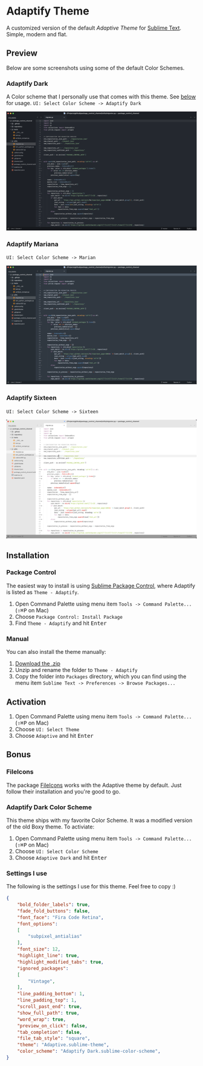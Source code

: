 # Adaptify Theme
A customized version of the default _*Adaptive Theme*_ for [Sublime Text](https://www.sublimetext.com). Simple, modern and flat.

## Preview
Below are some screenshots using some of the default Color Schemes.

### Adaptify Dark
A Color scheme that I personally use that comes with this theme. See [below](#Adaptify-dark-color-scheme) for usage.
`UI: Select Color Scheme -> Adaptify Dark`

![Adaptify Dark](screenshots/adaptify-dark.png)

### Adaptify Mariana
`UI: Select Color Scheme -> Marian`

![Adaptify Dark](screenshots/adaptify-mariana.png)

### Adaptify Sixteen
`UI: Select Color Scheme -> Sixteen`

![Adaptify Dark](screenshots/adaptify-sixteen.png)

## Installation

### Package Control
The easiest way to install is using [Sublime Package Control](https://sublime.wbond.net), where Adaptify is listed as `Theme - Adaptify`.

1. Open Command Palette using menu item `Tools -> Command Palette...` (<kbd>⇧</kbd><kbd>⌘</kbd><kbd>P</kbd> on Mac)
2. Choose `Package Control: Install Package`
3. Find `Theme - Adaptify` and hit <kbd>Enter</kbd>

### Manual
You can also install the theme manually:

1. [Download the .zip](https://github.com/lodev09/Adaptify/archive/refs/heads/master.zip)
2. Unzip and rename the folder to `Theme - Adaptify`
3. Copy the folder into `Packages` directory, which you can find using the menu item `Sublime Text -> Preferences -> Browse Packages...`

## Activation
1. Open Command Palette using menu item `Tools -> Command Palette...` (<kbd>⇧</kbd><kbd>⌘</kbd><kbd>P</kbd> on Mac)
2. Choose `UI: Select Theme`
3. Choose `Adaptive` and hit <kbd>Enter</kbd>

## Bonus

### FileIcons
The package [FileIcons](https://packagecontrol.io/packages/FileIcons) works with the Adaptive theme by default. Just follow their installation and you're good to go.

### Adaptify Dark Color Scheme
This theme ships with my favorite Color Scheme. It was a modified version of the old Boxy theme. To activiate:

1. Open Command Palette using menu item `Tools -> Command Palette...` (<kbd>⇧</kbd><kbd>⌘</kbd><kbd>P</kbd> on Mac)
2. Choose `UI: Select Color Scheme`
3. Choose `Adaptive Dark` and hit <kbd>Enter</kbd>

### Settings I use
The following is the settings I use for this theme. Feel free to copy :)

```json
{
	"bold_folder_labels": true,
	"fade_fold_buttons": false,
	"font_face": "Fira Code Retina",
	"font_options":
	[
		"subpixel_antialias"
	],
	"font_size": 12,
	"highlight_line": true,
	"highlight_modified_tabs": true,
	"ignored_packages":
	[
		"Vintage",
	],
	"line_padding_bottom": 1,
	"line_padding_top": 1,
	"scroll_past_end": true,
	"show_full_path": true,
	"word_wrap": true,
	"preview_on_click": false,
	"tab_completion": false,
	"file_tab_style": "square",
	"theme": "Adaptive.sublime-theme",
	"color_scheme": "Adaptify Dark.sublime-color-scheme",
}

```